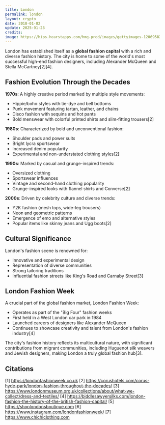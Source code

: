 ```yaml
---
title: London
permalink: london
layout: crypto
date: 2018-01-02
update: 2025-01-23
credits:
image: https://hips.hearstapps.com/hmg-prod/images/gettyimages-1206958270.jpg
---
```


London has established itself as a **global fashion capital** with a rich and diverse fashion history. The city is home to some of the world's most successful high-end fashion designers, including Alexander McQueen and Stella McCartney[2][4].

## Fashion Evolution Through the Decades

**1970s**: A highly creative period marked by multiple style movements:
- Hippie/boho styles with tie-dye and bell bottoms
- Punk movement featuring tartan, leather, and chains
- Disco fashion with sequins and hot pants
- Bold menswear with colorful printed shirts and slim-fitting trousers[2]

**1980s**: Characterized by bold and unconventional fashion:
- Shoulder pads and power suits
- Bright lycra sportswear
- Increased denim popularity
- Experimental and non-understated clothing styles[2]

**1990s**: Marked by casual and grunge-inspired trends:
- Oversized clothing
- Sportswear influences
- Vintage and second-hand clothing popularity
- Grunge-inspired looks with flannel shirts and Converse[2]

**2000s**: Driven by celebrity culture and diverse trends:
- Y2K fashion (mesh tops, wide-leg trousers)
- Neon and geometric patterns
- Emergence of emo and alternative styles
- Popular items like skinny jeans and Ugg boots[2]

## Cultural Significance

London's fashion scene is renowned for:
- Innovative and experimental design
- Representation of diverse communities
- Strong tailoring traditions
- Influential fashion streets like King's Road and Carnaby Street[3]

## London Fashion Week

A crucial part of the global fashion market, London Fashion Week:
- Operates as part of the "Big Four" fashion weeks
- First held in a West London car park in 1984
- Launched careers of designers like Alexander McQueen
- Continues to showcase creativity and talent from London's fashion industry[4]

The city's fashion history reflects its multicultural nature, with significant contributions from migrant communities, including Huguenot silk weavers and Jewish designers, making London a truly global fashion hub[3].

## Citations

[1] https://londonfashionweek.co.uk
[2] https://corushotels.com/corus-hyde-park/london-fashion-throughout-the-decades/
[3] https://www.londonmuseum.org.uk/collections/about/what-we-collect/dress-and-textiles/
[4] https://biddlesawyersilks.com/london-fashion-the-history-of-the-british-fashion-capital/
[5] https://shoplondonsboutique.com
[6] https://www.instagram.com/londonfashionweek/
[7] https://www.chichiclothing.com
